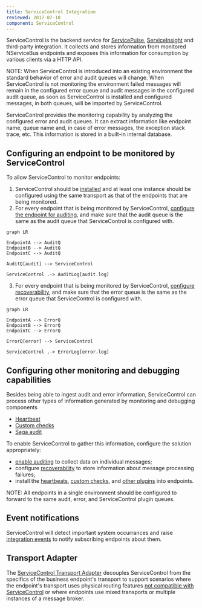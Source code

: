 ```yaml
---
title: ServiceControl Integration
reviewed: 2017-07-10
component: ServiceControl
---
```


ServiceControl is the backend service for [ServicePulse](/servicepulse), [ServiceInsight](/serviceinsight) and third-party integration. It collects and stores information from monitored NServiceBus endpoints and exposes this information for consumption by various clients via a HTTP API.

NOTE: When ServiceControl is introduced into an existing environment the standard behavior of error and audit queues will change. When ServiceControl is not monitoring the environment failed messages will remain in the configured error queue and audit messages in the configured audit queue, as soon as ServiceControl is installed and configured messages, in both queues, will be imported by ServiceControl.

ServiceControl provides the monitoring capability by analyzing the configured error and audit queues. It can extract information like endpoint name, queue name and, in case of error messages, the exception stack trace, etc. This information is stored in a built-in internal database.


## Configuring an endpoint to be monitored by ServiceControl

To allow ServiceControl to monitor endpoints:

 1. ServiceControl should be [installed](/servicecontrol/installation.md) and at least one instance should be configured using the same transport as that of the endpoints that are being monitored.
 2. For every endpoint that is being monitored by ServiceControl, [configure the endpoint for auditing](/nservicebus/operations/auditing.md#configuring-auditing), and make sure that the audit queue is the same as the audit queue that ServiceControl is configured with.
   
   ```mermaid
   graph LR
 	
   EndpointA --> AuditQ 
   EndpointB --> AuditQ
   EndpointC --> AuditQ
 
   AuditQ[audit] --> ServiceControl 
  	
   ServiceControl .-> AuditLog[audit.log]
   ```
 3. For every endpoint that is being monitored by ServiceControl, [configure recoverability](/nservicebus/recoverability/), and make sure that the error queue is the same as the error queue that ServiceControl is configured with.
   
   ```mermaid
   graph LR
 	
   EndpointA --> ErrorQ 
   EndpointB --> ErrorQ
   EndpointC --> ErrorQ
   	
   ErrorQ[error] --> ServiceControl 
   	
   ServiceControl .-> ErrorLog[error.log]
   ```

## Configuring other monitoring and debugging capabilities

Besides being able to ingest audit and error information, ServiceControl can process other types of information generated by monitoring and debugging components
 * [Heartbeat](/monitoring/heartbeats/)
 * [Custom checks](/monitoring/custom-checks/)
 * [Saga audit](/nservicebus/sagas/saga-audit.md) 

To enable ServiceControl to gather this information, configure the solution appropriately:

 * [enable auditing](/nservicebus/operations/auditing.md) to collect data on individual messages;
 * configure [recoverability](/nservicebus/recoverability) to store information about message processing failures;
 * install the [heartbeats](/monitoring/heartbeats/install-plugin), [custom checks](/monitoring/custom-checks/install-plugin), and [other plugins](/servicecontrol/plugins/) into endpoints.

NOTE: All endpoints in a single environment should be configured to forward to the same audit, error, and ServiceControl plugin queues.


## Event notifications

ServiceControl will detect important system occurrances and raise [integration events](/servicecontrol/contracts.md) to notify subscribing endpoints about them.


## Transport Adapter

The [ServiceControl Transport Adapter](/servicecontrol/transport-adapter/) decouples ServiceControl from the specifics of the business endpoint's transport to support scenarios where the endpoint's transport uses physical routing features [not compatible with ServiceControl](/servicecontrol/transport-adapter/incompatible-features.md) or where endpoints use mixed transports or multiple instances of a message broker.

